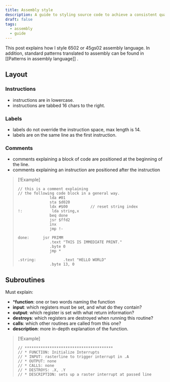 ```yaml
---
title: Assembly style
description: A guide to styling source code to achieve a consistent quality
draft: false
tags:
  - assembly
  - guide
---
```


This post explains how I style 6502 or 45gs02 assembly language.
In addition, standard patterns translated to assembly can be found in [[Patterns in assembly language]] .

## Layout

### Instructions

* instructions are in lowercase.
* instructions are tabbed 16 chars to the right.

### Labels

* labels do not override the instruction space, max length is 14.
* labels are on the same line as the first instruction.

### Comments

* comments explaining a block of code are positioned at the beginning of the line.
* comments explaining an instruction are positioned after the instruction

>[!Example]
>```asm6502
>// this is a comment explaining
>// the following code block in a general way.
>				lda #01
>				sta $d020
>				ldx #$00          // reset string index
>!:		        lda string,x
>				beq done
>				jsr $ffd2
>				inx
>				jmp !-
>				
>done:		jsr PRIMM
>				.text "THIS IS IMMEDIATE PRINT."
>				.byte 0
>				jmp *
>				
>.string:            .text "HELLO WORLD"
>				.byte 13, 0
>```

## Subroutines

Must explain:

 * ***function**: one or two words naming the function
 * **input**: which registers must be set, and what do they contain?
 * **output**: which register is set with what return information?
 * **destroys**: which registers are destroyed when running this routine?
 * **calls**: which other routines are called from this one?
 * **description**: more in-depth explanation of the function.

>[!Example]
>```asm6502
>// ***************************************
>// * FUNCTION: Initialize Interrupts
>// * INPUT: rasterline to trigger interrupt in .A
>// * OUTPUT: none
>// * CALLS: none
>// * DESTROYS: .X, .Y
>// * DESCRIPTION: sets up a raster interrupt at passed line
>```


